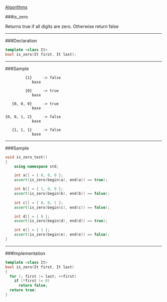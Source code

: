 
[Algorithms](algorithms.md)

###is_zero

Returns true if all digits are zero. Otherwise return false

----

###Declaration
```cpp
template <class It>
bool is_zero(It first, It last);
```

----
###Sample
```
         {1}     -> false
            base

         {0}     -> true
            base

   {0, 0, 0}     -> true
            base

{0, 0, 1, 2}     -> false
            base

   {1, 1, 1}     -> false
            base
```
----

###Sample
```cpp
void is_zero_test()
{
    using namespace std;

    int a[] = { 0, 0, 0 };
    assert(is_zero(begin(a), end(a)) == true);

    int b[] = { 1, 0, 0 };
    assert(is_zero(begin(b), end(b)) == false);
    
    int c[] = { 0, 0, 1 };
    assert(is_zero(begin(c), end(c)) == false);

    int d[] = { 0 };
    assert(is_zero(begin(d), end(d)) == true);

    int e[] = { 1 };
    assert(is_zero(begin(e), end(e)) == false);        
}
```
----
###Implementation
```cpp
template <class It>
bool is_zero(It first, It last)
{	
  for (; first != last; ++first)
    if (*first != 0)
      return false;
  return true;
}
```
